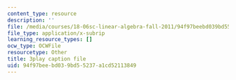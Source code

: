 ```yaml
---
content_type: resource
description: ''
file: /media/courses/18-06sc-linear-algebra-fall-2011/94f97beebd039bd55237a1cd52113849_9Q1q7s1jTzU.srt
file_type: application/x-subrip
learning_resource_types: []
ocw_type: OCWFile
resourcetype: Other
title: 3play caption file
uid: 94f97bee-bd03-9bd5-5237-a1cd52113849
---
```

